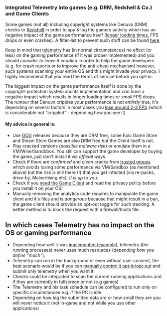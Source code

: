 ### Integrated Telemetry into games (e.g. DRM, Redshell & Co.) and Game Clients

Some games (not all) including copyright systems like Denuvo (DRM) checks or [Redshell](https://docs.google.com/spreadsheets/d/e/2PACX-1vQz1d2jf15nHZE8GaRDAWCVMWuYkhip_cwkDUD3fo9dn0EiDRG3crtNXNhPESz8ZLL2KVDULnm9D-VB/pubhtml) in order to spy & log the gamers activity which has an negative impact of the game performance itself ([longer loading times](https://www.youtube.com/watch?v=ByfLg9wGB4o), FPS drops or even crashes). A filter-list to prevent such stuff can be found [here](https://github.com/CHEF-KOCH/CKs-FilterList).

Keep in mind that [telemetry](https://en.wikipedia.org/wiki/Telemetry) has (in normal circumstances) no effect (or less) on the gaming performance (if it was proper implemented) and you should _consider to leave it enabled_ in order to help the game developers (e.g. for crash reports or to improve the anti-cheat mechanism) however, such systems scanning your entire OS and this might invade your privacy. I highly recommend that you read the terms of service before you opt-in.

The biggest impact on the game performance itself is done by the copyright-protection system and its implementation and _can have_ a negative impact which results in longer loading times or _small_ FPS drops. The rumour that Denuvo cripples your performance is not _entirely_ true, it's depending on several factors in most cases you [lose around 2-3 FPS](https://www.extremetech.com/gaming/282924-denuvo-really-does-cripple-pc-gaming-performance) (which is considerable not "crippled" - depending how you see it).


#### My advice in general is:

- Use [GOG](https://www.gog.com/) releases because they are DRM free, some Epic Game Store and Steam Store Games are also DRM free but the Client itself is not.
- Play cracked versions (_possible malware risk_) or emulate them in a VM/Wine/Sandbbox. You still can support the game developer by buying the game, just don't install it via _official ways_.
- Check if there are _confirmed_ and _clean_ cracks from [trusted groups](https://crackwatch.com/) which avoids losing some performance via VM/Sandbox (as mentioned above) but the risk is still there (!) that you get infected (via re-packs, drive-by, Malvertising etc). _It is up to you._
- Check if you [need the Game Client](https://www.resetera.com/threads/developing-epic-games-launcher-appears-to-collect-your-steam-friends-play-history-epic-responds-see-op.105385/) and read the privacy policy before you install it on your OS!
- Manually removing the analytics code requires to manipulate the game client and it's files and is _dangerous_ because that might result in a ban, the game client should provide an opt-out toggle for such tracking. A better method is to block the request with a firewall/hosts file.


## In which cases Telemetry has no impact on the OS or gaming performance

- Depending how well it was [implemented (example)](https://github.com/matthewhorridge/telemetry), telemetry (the running processes) never uses much resources (_depending how you define "much"_).
- Telemetry can run in the background or even without user consent, the best scenario would be if you can [manually control it opt-in/opt-out](https://blogs.windows.com/buildingapps/2014/03/20/instrumenting-your-app-for-telemetry-and-analytics/) and submit only telemetry when you want it
- Checks could be integrated to scan the current running applications and if they are currently in fullscreen or not (e.g games)
- The Telemetry and his task schedule can be configured to run only on specific circumstances e.g. if the PC is idle
- Depending on how big the submitted data are or how small they are you will never notice it (not in-game and not while you use other applications)
